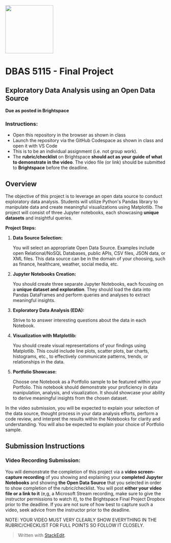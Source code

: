  <img width="150px" src="https://www.nscc.ca/img/aboutnscc/visual-identity-guidelines/artwork/nscc-jpeg.jpg" >  
  

# DBAS 5115 - Final Project 

##  Exploratory Data Analysis using an Open Data Source

**Due as posted in Brightspace**
 
### Instructions:  
- Open this repository in the browser as shown in class 
- Launch the repository via the GitHub Codespace as shown in class and open it with VS Code
- This is to be an individual assignment (i.e. not group work).
- The **rubric/checklist** on Brightspace **should act as your guide of what to demonstrate in the video**. The video file (or link) should be submitted to **Brightspace** before the deadline.

##  Overview

The objective of this project is to leverage an open data source to conduct exploratory data analysis. Students will utilize Python's Pandas library to manipulate data and create meaningful visualizations using Matplotlib. The project will consist of three Jupyter notebooks, each showcasing **unique datasets** and insightful queries.

**Project Steps:**

1.  **Data Source Selection:**

	You will select an appropriate Open Data Source. Examples include open 			Relational/NoSQL Databases, public APIs, CSV files, JSON data, or XML files. This data source can be in the domain of your choosing, such as finance, healthcare, weather, social media, etc.
    
2.  **Jupyter Notebooks Creation:**

	You should create three separate Jupyter Notebooks, each focusing on a **unique dataset and exploration**. They should load the data into Pandas DataFrames and perform queries and analyses to extract meaningful insights.
	
3.  **Exploratory Data Analysis (EDA):**
    
    Strive to to answer interesting questions about the data in each Notebook. 
    
4.  **Visualization with Matplotlib:**
    
    You should create visual representations of your findings using Matplotlib. This could include line plots, scatter plots, bar charts, histograms, etc., to effectively communicate patterns, trends, or relationships in the data.
    
5.  **Portfolio Showcase:**

	Choose one Notebook as a Portfolio sample to be featured within your Portfolio. This notebook should demonstrate your proficiency in data manipulation, analysis, and visualization. It should showcase your ability to derive meaningful insights from the chosen dataset.

In the video submission, you will be expected to explain your selection of the data source, thought process in your data analysis efforts, perform a code review, and interpret the results within the Notebooks for clarity and understanding. You will also be expected to explain your choice of Portfolio sample.

## Submission Instructions
### Video Recording Submission:

You will demonstrate the completion of this project via a **video screen-capture recording** of you showing and explaining your **completed Jupyter Notebooks** and showing **the Open Data Source** that you selected in order to show completion of the rubric/checklist. You will post **either your video file or a link to it** (e,g, a Microsoft Stream recording, make sure to give the instructor permissions to watch it), to the Brightspace Final Project Dropbox prior to the deadline. If you are not sure of how best to capture such a video, seek advice from the instructor prior to the deadline.

NOTE: YOUR VIDEO MUST VERY CLEARLY SHOW EVERYTHING IN THE RUBRIC/CHECKLIST FOR FULL POINTS SO FOLLOW IT CLOSELY.

> Written with [StackEdit](https://stackedit.io/).
